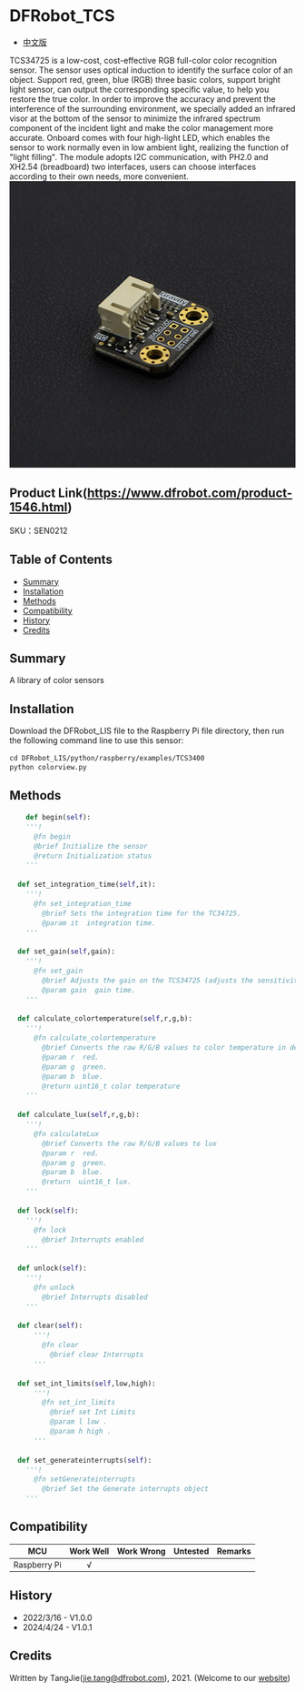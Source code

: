 # DFRobot_TCS

- [中文版](./README_CN.md)

TCS34725 is a low-cost, cost-effective RGB full-color color recognition sensor. The sensor uses optical induction to identify the surface color of an object.  Support red, green, blue (RGB) three basic colors, support bright light sensor, can output the corresponding specific value, to help you restore the true color.  In order to improve the accuracy and prevent the interference of the surrounding environment, we specially added an infrared visor at the bottom of the sensor to minimize the infrared spectrum component of the incident light and make the color management more accurate.  Onboard comes with four high-light LED, which enables the sensor to work normally even in low ambient light, realizing the function of "light filling".  The module adopts I2C communication, with PH2.0 and XH2.54 (breadboard) two interfaces, users can choose interfaces according to their own needs, more convenient.  
![正反面svg效果图](./resources/images/SEN0212.png)

## Product Link(https://www.dfrobot.com/product-1546.html)

SKU：SEN0212

## Table of Contents

* [Summary](#summary)
* [Installation](#installation)
* [Methods](#methods)
* [Compatibility](#compatibility)
* [History](#history)
* [Credits](#credits)

## Summary

A library of color sensors

## Installation

Download the DFRobot_LIS file to the Raspberry Pi file directory, then run the following command line to use this sensor:
```
cd DFRobot_LIS/python/raspberry/examples/TCS3400
python colorview.py
```

## Methods

```python
	def begin(self):
    '''!
      @fn begin
      @brief Initialize the sensor
      @return Initialization status
    '''
    
  def set_integration_time(self,it):
    '''!
      @fn set_integration_time
	    @brief Sets the integration time for the TC34725.
	    @param it  integration time.
    '''
    
  def set_gain(self,gain):
    '''!
      @fn set_gain
	    @brief Adjusts the gain on the TCS34725 (adjusts the sensitivity tolight)
	    @param gain  gain time.
    '''

  def calculate_colortemperature(self,r,g,b):
    '''!
      @fn calculate_colortemperature
	    @brief Converts the raw R/G/B values to color temperature in degrees
	    @param r  red.
	    @param g  green.
	    @param b  blue.
	    @return uint16_t color temperature
    '''

  def calculate_lux(self,r,g,b):
    '''!
      @fn calculateLux
	    @brief Converts the raw R/G/B values to lux
	    @param r  red.
	    @param g  green.
	    @param b  blue.
	    @return  uint16_t lux.
    '''
  
  def lock(self):
    '''!
      @fn lock
	    @brief Interrupts enabled
    '''
  
  def unlock(self):
    '''!
      @fn unlock
	    @brief Interrupts disabled
    '''
  
  def clear(self):
      '''!
        @fn clear
	      @brief clear Interrupts
      '''
  
  def set_int_limits(self,low,high):
      '''!
        @fn set_int_limits
	      @brief set Int Limits
	      @param l low .
	      @param h high .
      '''

  def set_generateinterrupts(self):
    '''!
      @fn setGenerateinterrupts
	    @brief Set the Generate interrupts object
    '''

```

## Compatibility

MCU                | Work Well    | Work Wrong   | Untested    | Remarks
------------------ | :----------: | :----------: | :---------: | -----
Raspberry Pi              |      √         |            |             | 

## History

- 2022/3/16 - V1.0.0
- 2024/4/24 - V1.0.1

## Credits

Written by TangJie(jie.tang@dfrobot.com), 2021. (Welcome to our [website](https://www.dfrobot.com/))